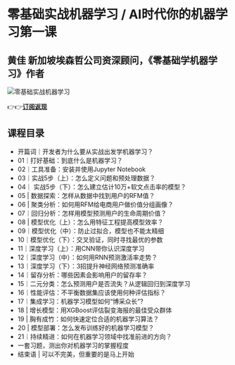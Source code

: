 零基础实战机器学习 / AI时代你的机器学习第一课
=========================

黄佳 **新加坡埃森哲公司资深顾问，《零基础学机器学习》作者**
--------------------------------

![零基础实战机器学习](https://www.geekgay.com/storage/geek/geek_713a9baafd6a75bcd313f913af0ec385.jpg)  
  
👉👉[**订阅返现**](https://time.geekbang.org/column/intro/100085501?code=uegHxym5DLK7RCT5IMOfaeAhNztLpgLnYDmyIneIvHY%3D "零基础实战机器学习")  
  
课程目录
----

  
  
- 开篇词｜开发者为什么要从实战出发学机器学习？
- 01｜打好基础：到底什么是机器学习？
- 02｜工具准备：安装并使用Jupyter Notebook
- 03｜实战5步（上）：怎么定义问题和预处理数据？
- 04｜ 实战5步（下）：怎么建立估计10万+软文点击率的模型？
- 05 | 数据探索：怎样从数据中找到用户的RFM值？
- 06 | 聚类分析：如何用RFM给电商用户做价值分组画像？
- 07｜回归分析：怎样用模型预测用户的生命周期价值？
- 08 | 模型优化（上）：怎么用特征工程提高模型效率？
- 09｜模型优化（中）：防止过拟合，模型也不能太精细
- 10｜模型优化（下）：交叉验证，同时寻找最优的参数
- 11｜深度学习（上）：用CNN带你认识深度学习
- 12｜深度学习（中）：如何用RNN预测激活率走势？
- 13｜深度学习（下）：3招提升神经网络预测准确率
- 14｜留存分析：哪些因素会影响用户的留存率？
- 15｜二元分类：怎么预测用户是否流失？从逻辑回归到深度学习
- 16｜性能评估：不平衡数据集应该使用何种评估指标？
- 17｜集成学习：机器学习模型如何“博采众长”?
- 18 | 增长模型：用XGBoost评估裂变海报的最佳受众群体
- 19 | 胸有成竹：如何快速定位合适的机器学习算法？
- 20 | 模型部署：怎么发布训练好的机器学习模型？
- 21｜持续精进：如何在机器学习领域中找准前进的方向？
- 一套习题，测出你对机器学习的掌握程度
- 结束语 | 可以不完美，但重要的是马上开始